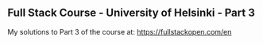 ## Full Stack Course - University of Helsinki - Part 3

My solutions to Part 3 of the course at: https://fullstackopen.com/en
